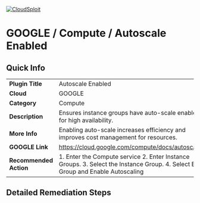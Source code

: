 [![CloudSploit](https://cloudsploit.com/img/logo-new-big-text-100.png "CloudSploit")](https://cloudsploit.com)

# GOOGLE / Compute / Autoscale Enabled

## Quick Info

| | |
|-|-|
| **Plugin Title** | Autoscale Enabled |
| **Cloud** | GOOGLE |
| **Category** | Compute |
| **Description** | Ensures instance groups have auto-scale enabled for high availability. |
| **More Info** | Enabling auto-scale increases efficiency and improves cost management for resources. |
| **GOOGLE Link** | https://cloud.google.com/compute/docs/autoscaler/ |
| **Recommended Action** | 1. Enter the Compute service 2. Enter Instance Groups. 3. Select the Instance Group. 4. Select Edit Group and Enable Autoscaling |

## Detailed Remediation Steps

